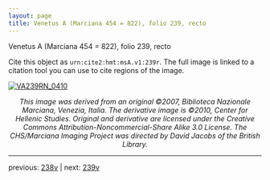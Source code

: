 ```yaml
---
layout: page
title: Venetus A (Marciana 454 = 822), folio 239, recto
---
```


Venetus A (Marciana 454 = 822), folio 239, recto

Cite this object as `urn:cite2:hmt:msA.v1:239r`.  The full image is linked to a citation tool you can use to cite regions of the image.

[![VA239RN_0410](http://www.homermultitext.org/iipsrv?IIIF=/project/homer/pyramidal/deepzoom/hmt/vaimg/2017a/VA239RN_0410.tif/full/800,/0/default.jpg)](http://www.homermultitext.org/ict2/?urn=urn:cite2:hmt:vaimg.2017a:VA239RN_0410) 

<p style="text-align: center; font-style: italic;">This image was derived from an original ©2007, Biblioteca Nazionale Marciana, Venezia, Italia. The derivative image is ©2010, Center for Hellenic Studies. Original and derivative are licensed under the Creative Commons Attribution-Noncommercial-Share Alike 3.0 License. The CHS/Marciana Imaging Project was directed by David Jacobs of the British Library.</p>

---

previous: [238v](../238v/) | next: [239v](../239v/)